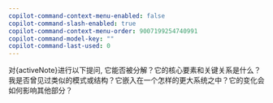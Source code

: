 ```yaml
---
copilot-command-context-menu-enabled: false
copilot-command-slash-enabled: true
copilot-command-context-menu-order: 9007199254740991
copilot-command-model-key: ""
copilot-command-last-used: 0
---
```

对{activeNote}进行以下提问, 它能否被分解？它的核心要素和关键关系是什么？我是否曾见过类似的模式或结构？它嵌入在一个怎样的更大系统之中？它的变化会如何影响其他部分？
